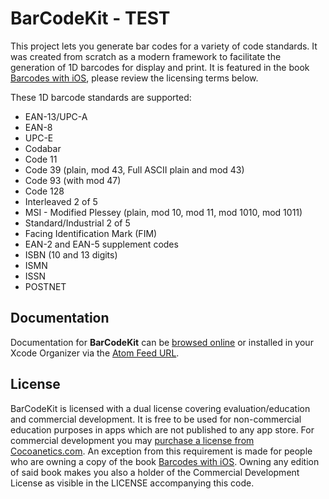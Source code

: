 BarCodeKit - TEST
==========

This project lets you generate bar codes for a variety of code standards. It was created from scratch as a modern framework to facilitate the generation of 1D barcodes for display and print. It is featured in the book [Barcodes with iOS](http://www.cocoanetics.com/2015/01/book-out/), please review the licensing terms below.

These 1D barcode standards are supported:

- EAN-13/UPC-A
- EAN-8
- UPC-E
- Codabar
- Code 11
- Code 39 (plain, mod 43, Full ASCII plain and mod 43)
- Code 93 (with mod 47)
- Code 128
- Interleaved 2 of 5
- MSI - Modified Plessey (plain, mod 10, mod 11, mod 1010, mod 1011)
- Standard/Industrial 2 of 5
- Facing Identification Mark (FIM)
- EAN-2 and EAN-5 supplement codes
- ISBN (10 and 13 digits)
- ISMN
- ISSN
- POSTNET

Documentation
-------------

Documentation for **BarCodeKit** can be [browsed online](https://docs.cocoanetics.com/BarCodeKit) or installed in your Xcode Organizer via the [Atom Feed URL](https://docs.cocoanetics.com/BarCodeKit/BarCodeKit.atom).

License
-------

BarCodeKit is licensed with a dual license covering evaluation/education and commercial development. It is free to be used for non-commercial education purposes in apps which are not published to any app store. For commercial development you may [purchase a license from Cocoanetics.com](http://www.cocoanetics.com/parts/barcodekit/). An exception from this requirement is made for people who are owning a copy of the book [Barcodes with iOS](http://www.cocoanetics.com/2015/01/book-out/). Owning any edition of said book makes you also a holder of the Commercial Development License as visible in the LICENSE accompanying this code.
